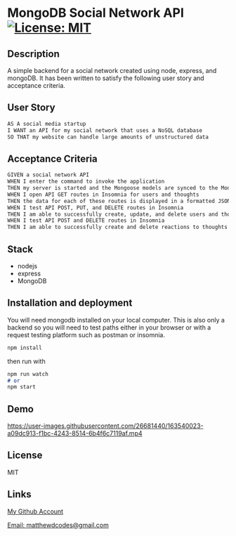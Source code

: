 # MongoDB Social Network API [![License: MIT](https://img.shields.io/badge/License-MIT-yellow.svg)](https://opensource.org/licenses/MIT)

## Description

A simple backend for a social network created using node, express, and mongoDB. It has been written to satisfy the following user story and acceptance criteria.

## User Story

```md
AS A social media startup
I WANT an API for my social network that uses a NoSQL database
SO THAT my website can handle large amounts of unstructured data
```

## Acceptance Criteria

```md
GIVEN a social network API
WHEN I enter the command to invoke the application
THEN my server is started and the Mongoose models are synced to the MongoDB database
WHEN I open API GET routes in Insomnia for users and thoughts
THEN the data for each of these routes is displayed in a formatted JSON
WHEN I test API POST, PUT, and DELETE routes in Insomnia
THEN I am able to successfully create, update, and delete users and thoughts in my database
WHEN I test API POST and DELETE routes in Insomnia
THEN I am able to successfully create and delete reactions to thoughts and add and remove friends to a user’s friend list
```

## Stack

* nodejs
* express
* MongoDB

## Installation and deployment

You will need mongodb installed on your local computer. This is also only a backend so you will need to test paths either in your browser or with a request testing platform such as postman or insomnia.


```md
npm install
```

then run with

```md
npm run watch
# or
npm start
```

## Demo


https://user-images.githubusercontent.com/26681440/163540023-a09dc913-f1bc-4243-8514-6b4f6c7119af.mp4


## License

MIT


## Links

[My Github Account](https://github.com/mattyd96)

[Email: matthewdcodes@gmail.com](mailto:matthewdcodes@gmail.com)
